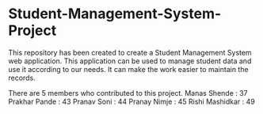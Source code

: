 # Student-Management-System-Project
This repository has been created to create a Student Management System web application.
This application can be used to manage student data and use it according to our needs.
It can make the work easier to maintain the records.

There are 5 members who contributed to this project.
Manas Shende : 37
Prakhar Pande : 43
Pranav Soni : 44
Pranay Nimje : 45
Rishi Mashidkar : 49
